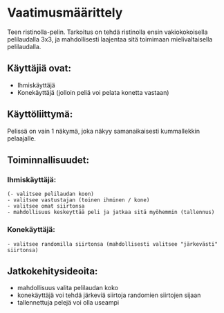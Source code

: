 # Vaatimusmäärittely
Teen ristinolla-pelin.
Tarkoitus on tehdä ristinolla ensin vakiokokoisella pelilaudalla 3x3, ja mahdollisesti laajentaa sitä toimimaan mielivaltaisella pelilaudalla.

## Käyttäjiä ovat:
- Ihmiskäyttäjä
- Konekäyttäjä (jolloin peliä voi pelata konetta vastaan)

## Käyttöliittymä:
Pelissä on vain 1 näkymä, joka näkyy samanaikaisesti kummallekkin pelaajalle.

## Toiminnallisuudet:
### Ihmiskäyttäjä:
	(- valitsee pelilaudan koon)
	- valitsee vastustajan (toinen ihminen / kone)
	- valitsee omat siirtonsa
	- mahdollisuus keskeyttää peli ja jatkaa sitä myöhemmin (tallennus)

### Konekäyttäjä:
	- valitsee randomilla siirtonsa (mahdollisesti valitsee "järkevästi" siirtonsa)


## Jatkokehitysideoita:
- mahdollisuus valita pelilaudan koko
- konekäyttäjä voi tehdä järkeviä siirtoja randomien siirtojen sijaan
- tallennettuja pelejä voi olla useampi